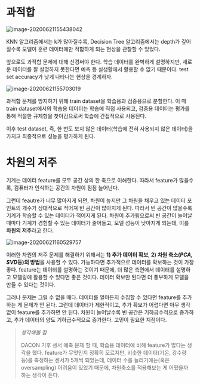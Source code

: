 # 과적합



![image-20200621155438042](images/image-20200621155438042.png)

 KNN 알고리즘에서는 k가 많아질수록, Decision Tree 알고리즘에서는 depth가 깊어질수록 모델이 훈련 데이터에만 적합하게 되는 현상을 관찰할 수 있었다.

 앞으로도 과적합 문제에 대해 신경써야 한다. 학습 데이터를 완벽하게 설명하지만, 새로운 데이터를 잘 설명하지 못한다면 예측 등 실생활에서 활용할 수 없기 때문이다. test set accuracy가 낮게 나타나는 현상을 경계하자.

![image-20200621155703019](images/image-20200621155703019.png)

 과적합 문제를 방지하기 위해 train dataset을 학습용과 검증용으로 분할한다. 이 때 train dataset에서의 학습용 데이터는 학습에 직접 사용되고, 검증용 데이터는 평가를 통해 적절한 규제항을 찾아감으로써 학습에 간접적으로 사용된다.

 이후 test dataset, 즉, 한 번도 보지 않은 데이터(학습에 전혀 사용되지 않은 데이터)을 가지고 최종적으로 성능을 평가하게 된다.





# 차원의 저주



 기계는 데이터 feature를 모두 공간 상의 한 축으로 이해한다. 따라서 feature가 많을수록, 컴퓨터가 인식하는 공간의 차원이 점점 늘어난다.

 그런데 feautre가 너무 많아지게 되면, 차원이 높지만 그 차원을 채우고 있는 데이터 포인트의 개수가 상대적으로 적어져 빈 공간이 많아지게 된다. 따라서 빈 공간이 많을수록 기계가 학습할 수 있는 데이터가 적어지게 된다. 차원이 추가됨으로써 빈 공간이 늘어날 때마다 기계가 경험할 수 있는 데이터가 줄어들고, 모델 성능이 낮아지게 되는데, 이를 **차원의 저주**라고 한다.

![image-20200621160529757](images/image-20200621160529757.png)

 이러한 차원의 저주 문제를 해결하기 위해서는 **1) 추가 데이터 확보**, **2) 차원 축소(*PCA, SVD*등)의 방법**을 사용할 수 있다. 가능하다면 추가적으로 데이터를 확보하는 것이 가장 좋다. feature는 데이터를 설명하는 것이기 때문에, 더 많은 측면에서 데이터를 설명하고 모델링에 활용할 수 있다면 좋은 것이다. 데이터 확보만 된다면 더 풍부하게 모델을 만들 수 있다는 것이다.

 그러나 문제는 그럴 수 없을 때다. 데이터를 얼마든지 수집할 수 있다면 feature를 추가하는 게 문제가 안 된다. 그런데 데이터가 제한적이고, 추가 확보가 어렵다면 아무 생각 없이 feature를 추가하면 안 된다. 차원이 늘어날수록 빈 공간은 기하급수적으로 증가하고, 추가 데이터의 양도 기하급수적으로 증가한다. 고민이 필요한 지점이다.



> *생각해볼 점*
>
> DACON 기후 센서 예측 문제 할 때, 학습용 데이터에 비해 feature가 많다는 생각을 했다. feature가 무엇인지 정확히 모르지만, 비슷한 데이터(기온, 강수량 등)를 측정하는 센서가 5개씩 되었는데, 데이터 수를 늘리기에는(혹은 oversampling) 어려움이 있었기 때문에, 차원축소를 적용해보는 게 어땠을까 하는 생각이 든다. 

